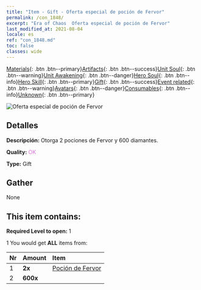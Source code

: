```yaml
---
title: "Item - Gift - Oferta especial de poción de Fervor"
permalink: /con_1848/
excerpt: "Era of Chaos  Oferta especial de poción de Fervor"
last_modified_at: 2021-08-04
locale: es
ref: "con_1848.md"
toc: false
classes: wide
---
```

 [Materials](/ItemsES/){: .btn .btn--primary}[Artifacts](/ItemsES/Artifacts/){: .btn .btn--success}[Unit Soul](/ItemsES/UnitSoul/){: .btn .btn--warning}[Unit Awakening](/ItemsES/UnitAwakening/){: .btn .btn--danger}[Hero Soul](/ItemsES/HeroSoul/){: .btn .btn--info}[Hero Skill](/ItemsES/HeroSkill/){: .btn .btn--primary}[Gift](/ItemsES/Gift/){: .btn .btn--success}[Event related](/ItemsES/Events/){: .btn .btn--warning}[Avatars](/ItemsES/Avatars/){: .btn .btn--danger}[Consumables](/ItemsES/Consumables/){: .btn .btn--info}[Unknown](/ItemsES/Unknown/){: .btn .btn--primary}

 ![Oferta especial de poción de Fervor](/images/t/i_907470.png)

## Detalles
 **Descripción:** Otorga 2 pociones de Fervor y 600 diamantes.

 **Quality:** <span style="color: #DA70D6">OK</span>

 **Type:** Gift

## Gather

  None

## This item contains:

 **Required Level to open:** 1

 1 You would get **ALL** items  from:

  | Nr | Amount |     Item    |
  |:---|:-------|:------------|
  | 1 |  **2x** | [Poción de Fervor](/ItemsES/con_1850/) |  | 
  | 2 |  **600x** | <i class="fas fa-gem"/> |  | 
